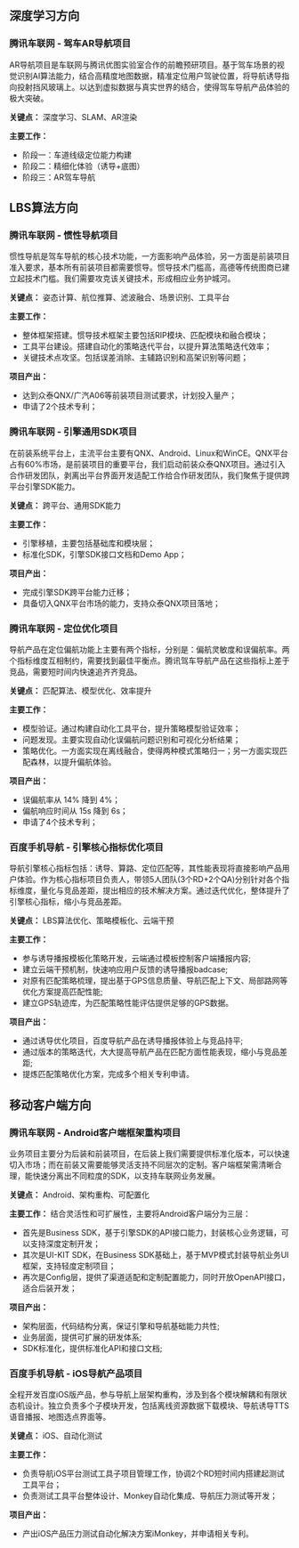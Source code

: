 ## 深度学习方向
### 腾讯车联网 - 驾车AR导航项目
AR导航项目是车联网与腾讯优图实验室合作的前瞻预研项目。基于驾车场景的视觉识别AI算法能力，结合高精度地图数据，精准定位用户驾驶位置，将导航诱导指向投射挡风玻璃上。以达到虚拟数据与真实世界的结合，使得驾车导航产品体验的极大突破。

**关键点：** 深度学习、SLAM、AR渲染

**主要工作：**
* 阶段一：车道线级定位能力构建
* 阶段二：精细化体验（诱导+底图）
* 阶段三：AR驾车导航


## LBS算法方向
### 腾讯车联网 - 惯性导航项目
惯性导航是驾车导航的核心技术功能，一方面影响产品体验，另一方面是前装项目准入要求，基本所有前装项目都需要惯导。惯导技术门槛高，高德等传统图商已建立起技术门槛。我们需要攻克该关键技术，形成相应业务护城河。

**关键点：** 姿态计算、航位推算、滤波融合、场景识别、工具平台

**主要工作：**
* 整体框架搭建。惯导技术框架主要包括RIP模块、匹配模块和融合模块；
* 工具平台建设。搭建自动化的策略迭代平台，以提升算法策略迭代效率；
* 关键技术点攻坚。包括误差消除、主辅路识别和高架识别等问题；

**项目产出：**
* 达到众泰QNX/广汽A06等前装项目测试要求，计划投入量产；
* 申请了2个技术专利；

### 腾讯车联网 - 引擎通用SDK项目
在前装系统平台上，主流平台主要有QNX、Android、Linux和WinCE。QNX平台占有60%市场，是前装项目的重要平台，我们启动前装众泰QNX项目。通过引入合作研发团队，剥离出平台界面开发适配工作给合作研发团队，我们聚焦于提供跨平台引擎SDK能力。

**关键点：** 跨平台、通用SDK能力

**主要工作：**
* 引擎移植，主要包括基础库和模块层；
* 标准化SDK，引擎SDK接口文档和Demo App；

**项目产出：**
* 完成引擎SDK跨平台能力迁移；
* 具备切入QNX平台市场的能力，支持众泰QNX项目落地；

### 腾讯车联网 - 定位优化项目
导航产品在定位偏航功能上主要有两个指标，分别是：偏航灵敏度和误偏航率。两个指标维度互相制约，需要找到最佳平衡点。腾讯驾车导航产品在这些指标上差于竞品，需要短时间内快速追⻬齐竞品。

**关键点：** 匹配算法、模型优化、效率提升

**主要工作：**
* 模型验证。通过构建自动化工具平台，提升策略模型验证效率；
* 问题发现。主要实现自动化误偏航问题识别和可视化分析结果；
* 策略优化。一方面实现在离线融合，使得两种模式策略归一；另一方面实现匹配森林，以提升偏航体验。

**项目产出：**
* 误偏航率从 14% 降到 4%；
* 偏航响应时间从 15s 降到 6s；
* 申请了4个技术专利；

### 百度手机导航 - 引擎核心指标优化项目
导航引擎核心指标包括：诱导、算路、定位匹配等，其性能表现将直接影响产品用户体验。作为核心指标项⽬负责人，带领5人团队(3个RD+2个QA)分别针对各个指标维度，量化与竞品差距，提出相应的技术解决方案。通过迭代优化，整体提升了引擎核心指标，缩小与竞品差距。

**关键点：** LBS算法优化、策略模板化、云端干预

**主要工作：**
* 参与诱导播报模板化策略开发，云端通过模板控制客户端播报内容;
* 建⽴云端干预机制，快速响应用户反馈的诱导播报badcase;
* 对原有匹配策略梳理，提出基于GPS信息质量、导航匹配上下文、局部路⽹等优化方案提高匹配性能; 
* 建立GPS轨迹库，为匹配策略性能评估提供足够的GPS数据。

**项目产出：**
* 通过诱导优化项目，百度导航产品在诱导播报体验上与竞品持平;
* 通过版本的策略迭代，⼤大提⾼导航产品在匹配⽅面性能表现，缩小与竞品差距; 
* 提炼匹配策略优化方案，完成多个相关专利申请。

## 移动客户端方向

### 腾讯车联网 - Android客户端框架重构项目
业务项目主要分为后装和前装项目，在后装上我们需要提供标准化版本，可以快速切入市场；而在前装⼜需要能够灵活支持不同层次的定制。客户端框架需清晰合理，能快速分离出不同粒度的SDK，以支持⻋联网业务发展。

**关键点：** Android、架构重构、可配置化

**主要工作：**
结合灵活性和可扩展性，主要将Android客户端分为三层：
* ⾸先是Business SDK，基于引擎SDK的API接口能力，封装核心业务逻辑，可以支持深度定制开发；
* 其次是UI-KIT SDK，在Business SDK基础上，基于MVP模式封装导航业务UI框架，⽀持轻度定制项目； 
* 再次是Config层，提供了渠道适配和定制配置能力，同时开放OpenAPI接口，适合后装开发；

**项目产出：**
* 架构层面，代码结构分离，保证引擎和导航基础能力共性; 
* 业务层面，提供可扩展的研发体系;
* SDK标准化，提供标准化API和接口⽂档;

### 百度手机导航 - iOS导航产品项目
全程开发百度iOS版产品，参与导航上层架构重构，涉及到各个模块解耦和有限状态机设计。独立负责多个⼦模块开发，包括离线资源数据下载模块、导航诱导TTS语⾳播报、地图选点界⾯等。

**关键点：** iOS、自动化测试

**主要工作：**
* 负责导航iOS平台测试⼯具⼦项目管理工作，协调2个RD短时间内搭建起测试工具平台；
* 负责测试工具平台整体设计、Monkey自动化集成、导航压⼒测试等开发；

**项目产出：**
* 产出iOS产品压力测试自动化解决方案iMonkey，并申请相关专利。

